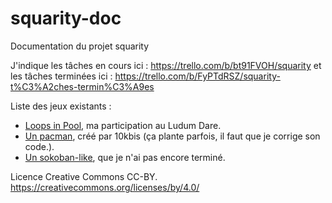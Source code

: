 # squarity-doc

Documentation du projet squarity

J'indique les tâches en cours ici : https://trello.com/b/bt91FVOH/squarity et les tâches terminées ici : https://trello.com/b/FyPTdRSZ/squarity-t%C3%A2ches-termin%C3%A9es

Liste des jeux existants :

 - [Loops in Pool](https://ldjam.com/events/ludum-dare/47/loops-in-pool), ma participation au Ludum Dare.
 - [Un pacman](https://squarity.pythonanywhere.com/index.html#fetchez_githubgist_darkrecher/b5240940356e3bb7e59c8a2522c279d9/raw/pacman-10kbis.txt), créé par 10kbis (ça plante parfois, il faut que je corrige son code.).
 - [Un sokoban-like](https://squarity.pythonanywhere.com/index.html#fetchez_githubgist_darkrecher/197b2c33e75a99763810e0a8c49e88bc/raw/sokopunk.txt), que je n'ai pas encore terminé.


Licence Creative Commons CC-BY. https://creativecommons.org/licenses/by/4.0/
